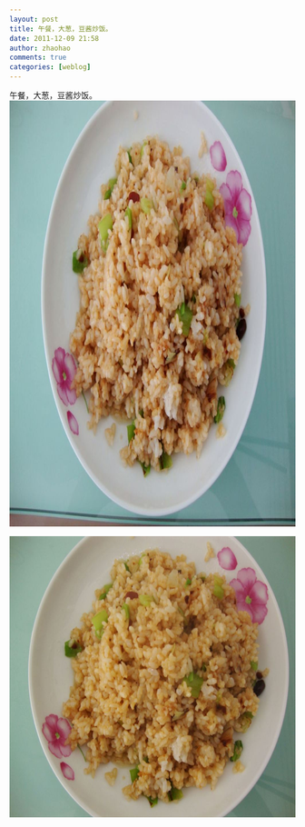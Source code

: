 ```yaml
---
layout: post
title: 午餐，大葱，豆酱炒饭。
date: 2011-12-09 21:58
author: zhaohao
comments: true
categories: [weblog]
---
```

午餐，大葱，豆酱炒饭。
<a href="/Media/tumblr_lvxfcetoea1qktd12o1_1280.jpg"><img src="/Media/tumblr_lvxfcetoea1qktd12o1_1280.jpg" alt="tumblr_lvxfcetoea1qktd12o1_1280" width="1000" height="750" class="alignnone size-full wp-image-10398" /></a>

<a href="/Media/tumblr_lvxfcetoea1qktd12o2_1280.jpg"><img src="/Media/tumblr_lvxfcetoea1qktd12o2_1280.jpg" alt="tumblr_lvxfcetoea1qktd12o2_1280" width="660" height="495" class="alignnone size-large wp-image-10399" /></a>
